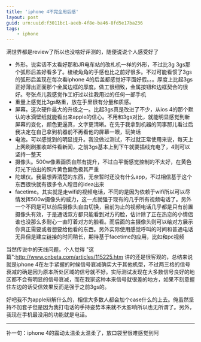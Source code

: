 ```yaml
---
title: 'iphone 4不完全用后感'
layout: post
guid: urn:uuid:f3011bc1-aeeb-4f8e-ba46-8fd5e17ba236
tags:
    - iphone
---
```


满世界都是review了所以也没啥好评测的，随便说说个人感受好了

* 外形。说实话不太看好那和JR电车站的改札机一样的外形，不过比3g 3gs那个弧形后盖好看多了。棱棱角角的手感也比之前好很多。不过可能看惯了3gs的弧形后盖现在每次看iphone 4的后盖都感觉好平面好假。。。厚度上比起3gs正好薄出正面那个金属边框的厚度。做工很细致，金属按钮和边框契合的很好。夸张点儿我感觉作工好过以往我用过的任何一部手机
* 重量上感觉比3gs略重，放在手里很有分量和质感。
* 屏幕。这次硬件最大的升级之一。比起3gs真是改进了不少，从ios 4的那个默认的水滴壁纸就能看出来apple的信心。不用和3gs对比，就能明显感觉到新屏幕的变化，颜色更逼真，文字更清晰。在先于我拿到机器的同事那儿看过后我决定在自己拿到机器前不再看他的屏幕一眼，玩笑话
* 电池。可以感觉到的明显提升。我没做过测试，不过就正常使用来说，每天上上网刷刷推收邮件看新闻，之前3gs基本上到下午就要插线充电了，4则可以坚持一整天
* 摄像头。500w像素画质自然有提升，不过白平衡感觉控制的不太好，在黄色灯光下拍出的照片黄色偏色极其严重
* 陀螺仪。我最想弄清楚的东西，无奈暂时还没有什么app，不过相信基于这个东西很快就有很多令人瞠目的idea出来
* facetime。其实就是走wifi的视频电话，不同的是因为依赖于wifi所以可以尽情发挥500w摄像头的威力，这一点就强于现有的几乎所有视频电话了。另外一个不同是可以前后摄像头自由切换，目前为止的视频电话几乎都是只有前置摄像头有效，于是通话双方都只能看到对方的脸，估计除了正在热恋的小情侣谁也没那么多耐心一直盯着对方的脸看。而后面的主摄像头则可以给对方展示你真正需要或者想要给他看的东西。另外实际使用感觉呼叫的时间和普通电话无异但是建立链接的时间稍长，期待基于facetime的应用，比如和pc视频

当然传说中的天线问题，个人觉得 "这篇":http://www.cnbeta.com/articles/115225.htm 讲的还是很客观的，总结来说就是iphone 4在左手紧握的时候信号衰减确实大于其他机型，不过两三格的信号衰减的确是因为原本所处区域的信号就不好。实际测试发现在大多数信号良好的地区都不会有明显的信号衰减，而在我家这种本来信号就很差的地方，如果不刻意握住左边的话受信效果反而是强于之前3gs的。

好吧我不为apple辩解什么的，相信大多数人都会加个case什么的上去。俺虽然坚持不加套子但是因为我打电话的手持姿势本来就不太影响所以也无所谓了。另外，我现在手机最没用的功能就是电话。

---------------------------

补一句：iphone 4的震动太温柔太温柔了，放口袋里很难感觉到阿


